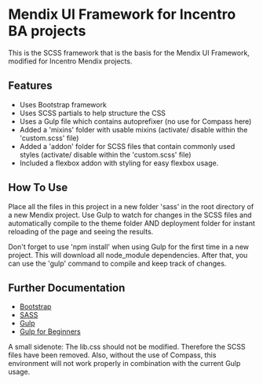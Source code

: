 Mendix UI Framework for Incentro BA projects
============================================

This is the SCSS framework that is the basis for the Mendix UI Framework, modified for Incentro Mendix projects.

## Features

 * Uses Bootstrap framework
 * Uses SCSS partials to help structure the CSS
 * Uses a Gulp file which contains autoprefixer (no use for Compass here)
 * Added a 'mixins' folder with usable mixins (activate/ disable within the 'custom.scss' file)
 * Added a 'addon' folder for SCSS files that contain commonly used styles (activate/ disable within the 'custom.scss' file)
 * Included a flexbox addon with styling for easy flexbox usage.

## How To Use

Place all the files in this project in a new folder 'sass' in the root directory of a new Mendix project. Use Gulp to watch for changes in the SCSS files and automatically compile to the theme folder AND deployment folder for instant reloading of the page and seeing the results.

Don't forget to use 'npm install' when using Gulp for the first time in a new project. This will download all node_module dependencies. After that, you can use the 'gulp' command to compile and keep track of changes.


## Further Documentation

 * [Bootstrap](http://getbootstrap.com)
 * [SASS](http://sass-lang.com/)
 * [Gulp](http://gulpjs.com/)
 * [Gulp for Beginners](https://css-tricks.com/gulp-for-beginners/)

A small sidenote: The lib.css should not be modified. Therefore the SCSS files have been removed. Also, without the use of Compass, this environment will not work properly in combination with the current Gulp usage.

